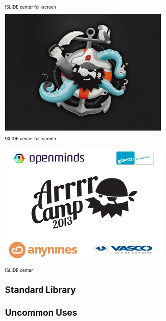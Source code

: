 !SLIDE center full-screen

![Arrrrcamp](arrrrcamp.png)

!SLIDE center full-screen

![sponsors](sponsors.png)

!SLIDE center

# Standard Library
# Uncommon Uses
